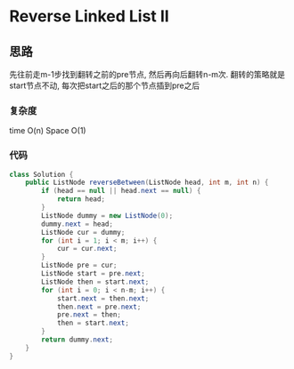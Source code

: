 # Reverse Linked List II
## 思路
先往前走m-1步找到翻转之前的pre节点, 然后再向后翻转n-m次. 翻转的策略就是start节点不动, 每次把start之后的那个节点插到pre之后

### 复杂度
time O(n) Space O(1)


### 代码

```java
class Solution {
    public ListNode reverseBetween(ListNode head, int m, int n) {
        if (head == null || head.next == null) {
            return head;
        }
        ListNode dummy = new ListNode(0);
        dummy.next = head;
        ListNode cur = dummy;
        for (int i = 1; i < m; i++) {
            cur = cur.next;
        }
        ListNode pre = cur;
        ListNode start = pre.next;
        ListNode then = start.next;
        for (int i = 0; i < n-m; i++) {
            start.next = then.next;
            then.next = pre.next;
            pre.next = then;
            then = start.next;
        }
        return dummy.next;
    }
}
```
